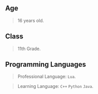 ## Age

> 16 years old.

## Class

> 11th Grade.

## Programming Languages

> Professional Language: `Lua`.

> Learning Language: `C++` `Python` `Java`.
